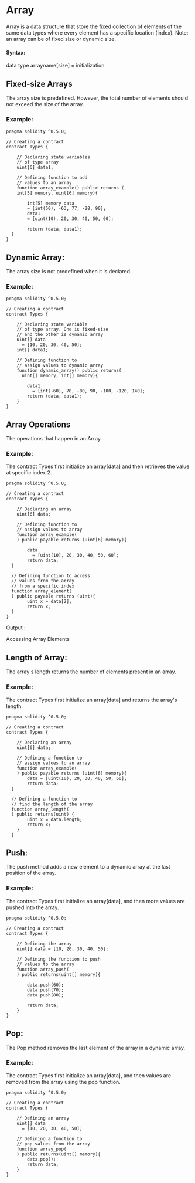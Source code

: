 # Array

Array is a data structure that store the fixed collection of elements of the same data types where every element has a specific location (index). 
Note:  an array can be of fixed size or dynamic size.

#### Syntax:

data type arrayname[size] = initialization

## Fixed-size Arrays
The array size is predefined. However, the total number of elements should not exceed the size of the array. 

### Example: 

``` 
pragma solidity ^0.5.0;  
  
// Creating a contract 
contract Types {  
  
    // Declaring state variables
    // of type array
    uint[6] data1;    
      
    // Defining function to add 
    // values to an array 
    function array_example() public returns (
    int[5] memory, uint[6] memory){  
            
        int[5] memory data 
        = [int(50), -63, 77, -28, 90];  
        data1 
        = [uint(10), 20, 30, 40, 50, 60];
            
        return (data, data1);  
  }  
}
```

## Dynamic Array: 
The array size is not predefined when it is declared.

### Example: 

```
pragma solidity ^0.5.0;  
  
// Creating a contract  
contract Types {  
    
    // Declaring state variable 
    // of type array. One is fixed-size
    // and the other is dynamic array
    uint[] data 
      = [10, 20, 30, 40, 50]; 
    int[] data1;  
    
    // Defining function to 
    // assign values to dynamic array
    function dynamic_array() public returns(
      uint[] memory, int[] memory){  
    
        data1 
          = [int(-60), 70, -80, 90, -100, -120, 140]; 
        return (data, data1);  
    }  
}
```



## Array Operations
The operations that happen in an Array.

### Example: 
The contract Types first initialize an array[data] and then retrieves the value at specific index 2.

```
pragma solidity ^0.5.0;  
   
// Creating a contract 
contract Types {  
  
    // Declaring an array
    uint[6] data;    
       
    // Defining function to 
    // assign values to array
    function array_example(
    ) public payable returns (uint[6] memory){  
            
        data 
          = [uint(10), 20, 30, 40, 50, 60];
        return data;  
  } 
    
  // Defining function to access
  // values from the array
  // from a specific index  
  function array_element(
  ) public payable returns (uint){  
        uint x = data[2];
        return x;  
  }  
}
```
Output : 

Accessing Array Elements

## Length of Array: 
The array's length returns the number of elements present in an array.

### Example:
The contract Types first initialize an array[data] and returns the array's length.

```
pragma solidity ^0.5.0;  
  
// Creating a contract
contract Types {  
  
    // Declaring an array
    uint[6] data;    
        
    // Defining a function to 
    // assign values to an array
    function array_example(
    ) public payable returns (uint[6] memory){  
        data = [uint(10), 20, 30, 40, 50, 60];
        return data;  
  }  
  
  // Defining a function to 
  // find the length of the array
  function array_length(
  ) public returns(uint) {  
        uint x = data.length;
        return x; 
    } 
  }
```




## Push: 
The push method adds a new element to a dynamic array at the last position of the array.

### Example:
 The contract Types first initialize an array[data], and then more values are pushed into the array.

```
pragma solidity ^0.5.0;  
   
// Creating a contract 
contract Types {  
  
    // Defining the array
    uint[] data = [10, 20, 30, 40, 50]; 
    
    // Defining the function to push 
    // values to the array
    function array_push(
    ) public returns(uint[] memory){  
    
        data.push(60);  
        data.push(70);  
        data.push(80);
    
        return data;  
    }  
}
```


## Pop: 
The Pop method removes the last element of the array in a dynamic array.

### Example: 
The contract Types first initialize an array[data], and then values are removed from the array using the pop function.

```
pragma solidity ^0.5.0;  
    
// Creating a contract
contract Types {  
  
    // Defining an array
    uint[] data 
      = [10, 20, 30, 40, 50];
    
    // Defining a function to 
    // pop values from the array
    function array_pop(
    ) public returns(uint[] memory){  
        data.pop(); 
        return data;  
    }  
}
```
